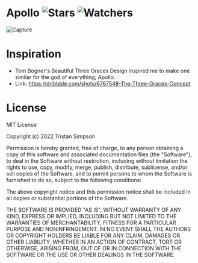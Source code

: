 # Apollo ![Stars](https://img.shields.io/github/stars/realTristan/Apollo?color=brightgreen) ![Watchers](https://img.shields.io/github/watchers/realTristan/Apollo?label=Watchers)
![Capture](https://user-images.githubusercontent.com/75189508/201453347-ef8d050e-75f6-4701-b96a-a7c0d86db66e.PNG)

# Inspiration
- Tom Bogner's Beautiful Three Graces Design inspired me to make one similar for the god of everything; Apollo.
- Link: https://dribbble.com/shots/6767548-The-Three-Graces-Concept

# License
MIT License

Copyright (c) 2022 Tristan Simpson

Permission is hereby granted, free of charge, to any person obtaining a copy of this software and associated documentation files (the "Software"), to deal in the Software without restriction, including without limitation the rights to use, copy, modify, merge, publish, distribute, sublicense, and/or sell copies of the Software, and to permit persons to whom the Software is furnished to do so, subject to the following conditions:

The above copyright notice and this permission notice shall be included in all copies or substantial portions of the Software.

THE SOFTWARE IS PROVIDED "AS IS", WITHOUT WARRANTY OF ANY KIND, EXPRESS OR IMPLIED, INCLUDING BUT NOT LIMITED TO THE WARRANTIES OF MERCHANTABILITY, FITNESS FOR A PARTICULAR PURPOSE AND NONINFRINGEMENT. IN NO EVENT SHALL THE AUTHORS OR COPYRIGHT HOLDERS BE LIABLE FOR ANY CLAIM, DAMAGES OR OTHER LIABILITY, WHETHER IN AN ACTION OF CONTRACT, TORT OR OTHERWISE, ARISING FROM, OUT OF OR IN CONNECTION WITH THE SOFTWARE OR THE USE OR OTHER DEALINGS IN THE SOFTWARE.
